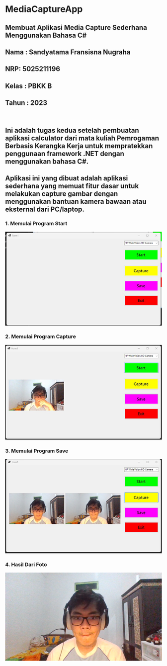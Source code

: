 # MediaCaptureApp

<h2>Membuat Aplikasi Media Capture Sederhana Menggunakan Bahasa C#<h2>

## Nama : Sandyatama Fransisna Nugraha
## NRP: 5025211196
## Kelas : PBKK B
## Tahun : 2023

<br>

## Ini adalah tugas kedua setelah pembuatan aplikasi calculator dari mata kuliah Pemrogaman Berbasis Kerangka Kerja untuk mempratekkan penggunaan framework .NET dengan menggunakan bahasa C#. 
## Aplikasi ini yang dibuat adalah aplikasi sederhana yang memuat fitur dasar untuk melakukan capture gambar dengan menggunakan bantuan kamera bawaan atau eksternal dari PC/laptop. 



### 1. Memulai Program Start
![First](Img/satu.png)

### 2. Memulai Program Capture
![First](Img/dua.png)

### 3. Memulai Program Save
![First](Img/tiga.png)

### 4. Hasil Dari Foto
![First](Img/hasil.png)

